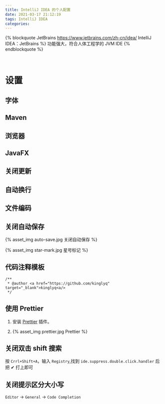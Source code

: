 ```yaml
---
title: IntelliJ IDEA 的个人配置
date: 2021-03-17 21:12:19
tags: IntelliJ IDEA
categories:
---
```


{% blockquote JetBrains https://www.jetbrains.com/zh-cn/idea/ IntelliJ IDEA：JetBrains %}
功能强大，符合人体工程学的 JVM IDE
{% endblockquote %}

<!--more-->
<br />

# 设置

## 字体

## Maven

## 浏览器

## JavaFX

## 关闭更新

## 自动换行

## 文件编码

## 关闭自动保存

{% asset_img auto-save.jpg 关闭自动保存 %}

{% asset_img star-mark.jpg 星号标记 %}

## 代码注释模板

```
/**
 * @author <a href="https://github.com/kinglyq" target="_blank">kinglyq<a/>
 */
```

## 使用 Prettier

1. 安装 [Prettier](https://plugins.jetbrains.com/plugin/10456-prettier/versions) 插件。

2. {% asset_img prettier.jpg Prettier %}

## 关闭双击 shift 搜索

按 `Crrl+Shift+A`，输入 `Registry`,找到 `ide.suppress.double.click.handler` 后把 ✔ 打上即可

## 关闭提示区分大小写

`Editor` -> `General` -> `Code Completion`
